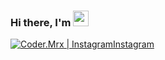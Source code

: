 ### Hi there, I'm <img src="https://media.giphy.com/media/hvRJCLFzcasrR4ia7z/giphy.gif" width="25px">

[![Coder.Mrx | Instagram](https://www.google.com/search?q=instagram+svg&rlz=1C1GGRV_enUZ988UZ988&sxsrf=APq-WBu5Tx40YLaOEGHBC0IaQ2yWvAwAnA:1649162397555&tbm=isch&source=iu&ictx=1&vet=1&fir=1JNTDfiSpenb5M%252CszMzrJN3muWIDM%252C_%253BvECskX9J-wuVkM%252CSdT6l3EqQhiBcM%252C_%253B_1RCFkICNoHIwM%252Cf5VxK4O8pyQrJM%252C_%253B3CNwGgQhvZcUjM%252Cf5VxK4O8pyQrJM%252C_%253BSu97Pg4jUvRsBM%252CqSWag7_RYgHvdM%252C_%253BJvjVhK-MlFTJpM%252CrHV0d9lpVX9VFM%252C_%253BYNV-xRXKd_t9IM%252CF4jsKIQe55mZJM%252C_%253BkJgWqHrBcSKM0M%252C9RLUoh2yxm77bM%252C_%253BPEASDRpVPgQLHM%252Cg-h-Ag15ahObgM%252C_%253B1KhCYLqY847e3M%252Cg-h-Ag15ahObgM%252C_&usg=AI4_-kS7yL-M7EX-VUf8fgT_FfV15-dk7Q&sa=X&ved=2ahUKEwjM-4fX-Pz2AhUFzIsKHUx-ApUQ9QF6BAgMEAE#imgrc=vECskX9J-wuVkM)Instagram](https://instagram.com/coder.mrx)